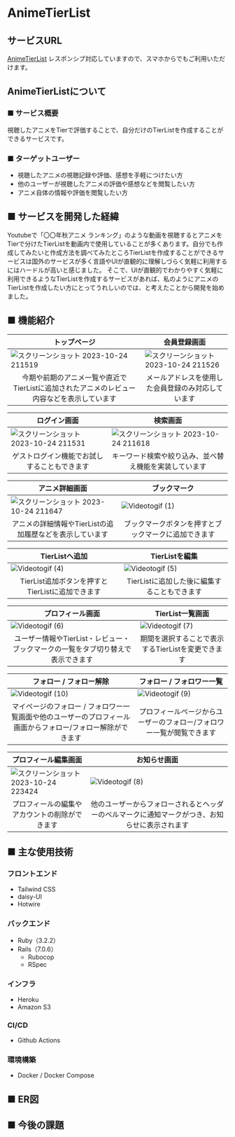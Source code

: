 # AnimeTierList

## サービスURL
[AnimeTierList](https://animetierlist.net)
レスポンシブ対応していますので、スマホからでもご利用いただけます。

## AnimeTierListについて

### ■ サービス概要
視聴したアニメをTierで評価することで、自分だけのTierListを作成することができるサービスです。

### ■ ターゲットユーザー
* 視聴したアニメの視聴記録や評価、感想を手軽につけたい方
* 他のユーザーが視聴したアニメの評価や感想などを閲覧したい方
* アニメ自体の情報や評価を閲覧したい方

## ■ サービスを開発した経緯
Youtubeで「〇〇年秋アニメ ランキング」のような動画を視聴するとアニメをTierで分けたTierListを動画内で使用していることが多くあります。自分でも作成してみたいと作成方法を調べてみたところTierListを作成することができるサービスは国外のサービスが多く言語やUIが直観的に理解しづらく気軽に利用するにはハードルが高いと感じました。
そこで、UIが直観的でわかりやすく気軽に利用できるようなTierListを作成するサービスがあれば、私のようにアニメのTierListを作成したい方にとってうれしいのでは、と考えたことから開発を始めました。

## ■ 機能紹介
|  <div style="text-align: center;">トップページ</div>  |  <div style="text-align: center;">会員登録画面</div>  |
| ---- | ---- |
|  ![スクリーンショット 2023-10-24 211519](https://github.com/hinata000/ATL/assets/99871721/6fdf06f2-c9e4-455a-a5d1-72db41629563)  |  ![スクリーンショット 2023-10-24 211526](https://github.com/hinata000/ATL/assets/99871721/c784e5bd-cb6e-4aec-94b8-aaa648eefa23)  |
|  <div style="text-align: center;">今期や前期のアニメ一覧や直近でTierListに追加されたアニメのレビュー内容などを表示しています</div>  |  <div style="text-align: center;">メールアドレスを使用した会員登録のみ対応しています</div>  |

|  <div style="text-align: center;">ログイン画面</div>  |  <div style="text-align: center;">検索画面</div>  |
| ---- | ---- |
|  ![スクリーンショット 2023-10-24 211531](https://github.com/hinata000/ATL/assets/99871721/a45a1de3-2df2-4aea-8ac6-fb2b324a8e85)  |  ![スクリーンショット 2023-10-24 211618](https://github.com/hinata000/ATL/assets/99871721/71f03427-72af-49bb-abe2-8df7f7670a46)  |
|  <div style="text-align: center;">ゲストログイン機能でお試しすることもできます</div>  |  <div style="text-align: center;">キーワード検索や絞り込み、並べ替え機能を実装しています</div>  |

|  <div style="text-align: center;">アニメ詳細画面</div>  |  <div style="text-align: center;">ブックマーク</div>  |
| ---- | ---- |
|  ![スクリーンショット 2023-10-24 211647](https://github.com/hinata000/ATL/assets/99871721/aca735e6-c6c6-46bc-81aa-e28372aa8f33)  |  ![Videotogif (1)](https://github.com/hinata000/ATL/assets/99871721/be71afaf-dfe7-4bff-8b67-9c1fd3083ea0)  |
|  <div style="text-align: center;">アニメの詳細情報やTierListの追加履歴などを表示しています</div>  |  <div style="text-align: center;">ブックマークボタンを押すとブックマークに追加できます</div>  |

|  <div style="text-align: center;">TierListへ追加</div>  |  <div style="text-align: center;">TierListを編集</div>  |
| ---- | ---- |
|  ![Videotogif (4)](https://github.com/hinata000/ATL/assets/99871721/3a67d4a7-86a6-4f30-b36a-48b9c400ebd1)  |  ![Videotogif (5)](https://github.com/hinata000/ATL/assets/99871721/f507dd70-4ffb-46d3-af8f-4ad8314a86f5)  |
|  <div style="text-align: center;">TierList追加ボタンを押すとTierListに追加できます</div>  |  <div style="text-align: center;">TierListに追加した後に編集することもできます</div>  |

|  <div style="text-align: center;">プロフィール画面</div>  |  <div style="text-align: center;">TierList一覧画面</div>  |
| ---- | ---- |
|  ![Videotogif (6)](https://github.com/hinata000/ATL/assets/99871721/76ed2055-8035-427d-9385-556bee514355)  |  ![Videotogif (7)](https://github.com/hinata000/ATL/assets/99871721/a0466ebb-a9f2-411b-b133-5c4338bfc6f8)  |
|  <div style="text-align: center;">ユーザー情報やTierList・レビュー・ブックマークの一覧をタブ切り替えで表示できます</div>  |  <div style="text-align: center;">期間を選択することで表示するTierListを変更できます</div>  |

|  <div style="text-align: center;">フォロー / フォロー解除</div>  |  <div style="text-align: center;">フォロー / フォロワー一覧</div>  |
| ---- | ---- |
|  ![Videotogif (10)](https://github.com/hinata000/ATL/assets/99871721/13cbe1ac-9d70-4ef0-853e-c1060bbd5db5)  |  ![Videotogif (9)](https://github.com/hinata000/ATL/assets/99871721/63481def-6a41-4221-b8fa-5414a5ede573)  |
|  <div style="text-align: center;">マイページのフォロー / フォロワー一覧画面や他のユーザーのプロフィール画面からフォロー/フォロー解除ができます</div>  |  <div style="text-align: center;">プロフィールページからユーザーのフォロー/フォロワー一覧が閲覧できます</div>  |

|  <div style="text-align: center;">プロフィール編集画面</div>  |  <div style="text-align: center;">お知らせ画面</div>  |
| ---- | ---- |
|  ![スクリーンショット 2023-10-24 223424](https://github.com/hinata000/ATL/assets/99871721/75d84b21-a433-413e-ba2e-9905875beb39)  |  ![Videotogif (8)](https://github.com/hinata000/ATL/assets/99871721/cbba2a68-98eb-45ca-bac1-749d992b6afb)  |
|  <div style="text-align: center;">プロフィールの編集やアカウントの削除ができます</div>  |  <div style="text-align: center;">他のユーザーからフォローされるとヘッダーのベルマークに通知マークがつき、お知らせに表示されます</div>  |

## ■ 主な使用技術

### フロントエンド
* Tailwind CSS
* daisy-UI
* Hotwire

### バックエンド
* Ruby（3.2.2）
* Rails（7.0.6）
  * Rubocop
  * RSpec

### インフラ
* Heroku
* Amazon S3

### CI/CD
* Github Actions

### 環境構築
* Docker / Docker Compose

## ■ ER図

## ■ 今後の課題